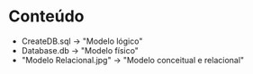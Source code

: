 # Conteúdo

- CreateDB.sql -> "Modelo lógico"
- Database.db -> "Modelo físico"
- "Modelo Relacional.jpg" -> "Modelo conceitual e relacional"